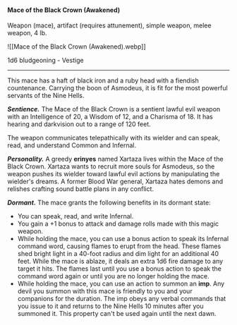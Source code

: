 #### Mace of the Black Crown (Awakened)

Weapon (mace), artifact (requires attunement), simple weapon, melee weapon, 4 lb.

![[Mace of the Black Crown (Awakened).webp]]

1d6 bludgeoning  - Vestige

---

This mace has a haft of black iron and a ruby head with a fiendish countenance. Carrying the boon of Asmodeus, it is fit for the most powerful servants of the Nine Hells.

***Sentience.*** The Mace of the Black Crown is a sentient lawful evil weapon with an Intelligence of 20, a Wisdom of 12, and a Charisma of 18. It has hearing and darkvision out to a range of 120 feet.

The weapon communicates telepathically with its wielder and can speak, read, and understand Common and Infernal.

***Personality.*** A greedy **erinyes** named Xartaza lives within the Mace of the Black Crown. Xartaza wants to recruit more souls for Asmodeus, so the weapon pushes its wielder toward lawful evil actions by manipulating the wielder's dreams. A former Blood War general, Xartaza hates demons and relishes crafting sound battle plans in any conflict.

***Dormant.*** The mace grants the following benefits in its dormant state:

- You can speak, read, and write Infernal.
- You gain a +1 bonus to attack and damage rolls made with this magic weapon.
- While holding the mace, you can use a bonus action to speak its Infernal command word, causing flames to erupt from the head. These flames shed bright light in a 40-foot radius and dim light for an additional 40 feet. While the mace is ablaze, it deals an extra 1d6 fire damage to any target it hits. The flames last until you use a bonus action to speak the command word again or until you are no longer holding the mace.
- While holding the mace, you can use an action to summon an **imp**. Any devil you summon with this mace is friendly to you and your companions for the duration. The imp obeys any verbal commands that you issue to it and returns to the Nine Hells 10 minutes after you summoned it. This property can't be used again until the next dawn.

> #